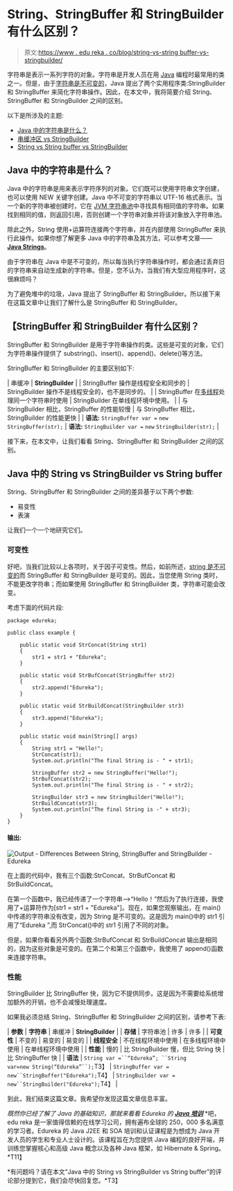 # String、StringBuffer 和 StringBuilder 有什么区别？

> 原文:[https://www . edu reka . co/blog/string-vs-string buffer-vs-stringbuilder/](https://www.edureka.co/blog/string-vs-stringbuffer-vs-stringbuilder/)

字符串是表示一系列字符的对象。字符串是开发人员在用 [Java](https://www.edureka.co/java-j2ee-soa-training) 编程时最常用的类之一。但是，由于[字符串是不可变的](https://www.edureka.co/blog/immutable-string-in-java/)，Java 提出了两个实用程序类:StringBuilder 和 StringBuffer 来简化字符串操作。因此，在本文中，我将简要介绍 String、StringBuffer 和 StringBuilder 之间的区别。

以下是所涉及的主题:

*   [Java 中的字符串是什么？](#stringsinjava)
*   [串缓冲区 vs StringBuilder](#stringbuffervsstringbuilder)
*   [String vs String buffer vs StringBuilder](#stringvsstringbuffervsstringbuilder)

## **Java 中的字符串是什么？**

Java 中的字符串是用来表示字符序列的对象。它们既可以使用字符串文字创建，也可以使用 NEW 关键字创建。Java 中不可变的字符串以 UTF-16 格式表示。当一个新的字符串被创建时，它在 [JVM 字符串池](https://www.edureka.co/blog/java-string-pool/)中寻找具有相同值的字符串。如果找到相同的值，则返回引用，否则创建一个字符串对象并将该对象放入字符串池。

除此之外，String 使用+运算符连接两个字符串，并在内部使用 StringBuffer 来执行此操作。如果你想了解更多 Java 中的字符串及其方法，可以参考文章——**[Java Strings](https://www.edureka.co/blog/java-string/)**。

由于字符串在 Java 中是不可变的，所以每当执行字符串操作时，都会通过丢弃旧的字符串来自动生成新的字符串。但是，您不认为，当我们有大型应用程序时，这很麻烦吗？

为了避免堆中的垃圾，Java 提出了 StringBuffer 和 StringBuilder。所以接下来在这篇文章中让我们了解什么是 StringBuffer 和 StringBuilder。

## 【StringBuffer 和 StringBuilder 有什么区别？

StringBuffer 和 StringBuilder 是用于字符串操作的类。这些是可变的对象，它们为字符串操作提供了 substring()、insert()、append()、delete()等方法。

StringBuffer 和 StringBuilder 的主要区别如下:

| 串缓冲 | **StringBuilder** |
| StringBuffer 操作是线程安全和同步的 | StringBuilder 操作不是线程安全的，也不是同步的。 |
| StringBuffer 在[多线程](https://www.edureka.co/blog/java-thread/)处理同一个字符串时使用 | StringBuilder 在单线程环境中使用。 |
| 与 StringBuilder 相比，StringBuffer 的性能较慢 | 与 StringBuffer 相比，StringBuilder 的性能更快 |
| **语法:** `StringBuffer var =` `new` `StringBuffer(str);` | **语法:** `StringBuilder var =` `new` `StringBuilder(str);` |

接下来，在本文中，让我们看看 String、StringBuffer 和 StringBuilder 之间的区别。

## **Java 中的 String vs StringBuilder vs String buffer**

String、StringBuffer 和 StringBuilder 之间的差异基于以下两个参数:

*   易变性
*   表演

让我们一个一个地研究它们。

### **可变性**

好吧，当我们比较以上各项时，关于因子可变性。然后，如前所述，[string 是不可变的](https://www.edureka.co/blog/immutable-string-in-java/)而 StringBuffer 和 StringBuilder 是可变的。因此，当您使用 String 类时，不能更改字符串；而如果使用 StringBuffer 和 StringBuilder 类，字符串可能会改变。

考虑下面的代码片段:

```
package edureka;

public class example {

    public static void StrConcat(String str1) 
    { 
        str1 = str1 + "Edureka"; 
    } 

    public static void StrBufConcat(StringBuffer str2) 
    { 
        str2.append("Edureka"); 
    } 

    public static void StrBuildConcat(StringBuilder str3) 
    { 
        str3.append("Edureka"); 
    } 

    public static void main(String[] args) 
    { 
        String str1 = "Hello!"; 
        StrConcat(str1); 
        System.out.println("The final String is - " + str1); 

        StringBuffer str2 = new StringBuffer("Hello!"); 
        StrBufConcat(str2); 
        System.out.println("The final String is - " + str2); 

        StringBuilder str3 = new StringBuilder("Hello!"); 
        StrBuildConcat(str3);
        System.out.println("The final String is -" + str3); 
    } 
} 

```

#### **输出:**

![Output - Differences Between String, StringBuffer and StringBuilder - Edureka](../Images/225b7387080922df60f57a3b5e651f87.png)

在上面的代码中，我有三个函数:StrConcat、StrBufConcat 和 StrBuildConcat。

在第一个函数中，我已经传递了一个字符串-->“Hello！”然后为了执行连接，我使用了+运算符作为[str1 = str1 + "Edureka"]。现在，如果您观察输出，在 main()中传递的字符串没有改变，因为 String 是不可变的。这是因为 main()中的 str1 引用了“Edureka ”,而 StrConcat()中的 str1 引用了不同的对象。

但是，如果你看看另外两个函数:StrBufConcat 和 StrBuildConcat 输出是相同的，因为这些对象是可变的。在第二个和第三个函数中，我使用了 append()函数来连接字符串。

### **性能**

StringBuilder 比 StringBuffer 快，因为它不提供同步。这是因为不需要给系统增加额外的开销，也不会减慢处理速度。

如果我必须总结 String、StringBuffer 和 StringBuilder 之间的区别，请参考下表:

| **参数** | **字符串** | 串缓冲 | **StringBuilder** |
| **存储** | 字符串池 | 许多 | 许多 |
| **可变性** | 不变的 | 易变的 | 易变的 |
| **线程安全** | 不在线程环境中使用 | 在多线程环境中使用 | 在单线程环境中使用 |
| **性能** | 慢的 | 比 StringBuilder 慢，但比 String 快 | 比 StringBuffer 快 |
| **语法** | `String var =``“Edureka”; ``String var=new String(“Edureka”``);`T3】 | `StringBuffer var =` `new``StringBuffer("Edureka");`T4】 | `StringBuilder var =` `new``StringBuilder("Edureka");`T4】 |

到此，我们结束这篇文章。我希望你发现这篇文章信息丰富。

*既然你已经了解了 Java 的基础知识，那就来看看 Edureka 的 [**Java 培训**](https://www.edureka.co/java-j2ee-training-course)* *吧，edu reka 是一家值得信赖的在线学习公司，拥有遍布全球的 250，000 多名满意的学习者。Edureka 的 Java J2EE 和 SOA 培训和认证课程是为想成为 Java 开发人员的学生和专业人士设计的。该课程旨在为您提供 Java 编程的良好开端，并训练您掌握核心和高级 Java 概念以及各种 Java 框架，如 Hibernate & Spring。*T11】

*有问题吗？请在本文“Java 中的 String vs StringBuilder vs String buffer”的评论部分提到它，我们会尽快回复您。*T3】